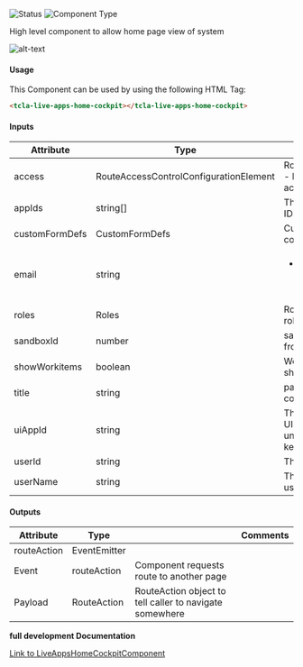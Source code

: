 
![Status][auto] ![Component Type][top] <!--Component Meta {"created_by":"Auto", "reviewed_by":"Auto", "last_modified_by":"Auto", "comment":"high level component"} Component Meta -->


<p>High level component to allow home page view of system</p>

<p><img src="../live-apps-home-cockpit.png" alt="alt-text" class="img-responsive" title="Documents Component Image"></p>



#### Usage


This Component can be used by using the following HTML Tag:

```html
<tcla-live-apps-home-cockpit></tcla-live-apps-home-cockpit>
```

#### Inputs

Attribute | Type | Comments
--- | --- | ---
access | RouteAccessControlConfigurationElement | RouteAccessControlConfig - basically the config for access control
appIds | string[] | The list of LA Application IDs you want to handle
customFormDefs | CustomFormDefs | Custom Form configuration file
email | string | <ul><li>Email address of the user (comes from resolver)</li></ul>
roles | Roles | Roles - The users current roles
sandboxId | number | sandboxId - this comes from claims resolver
showWorkitems | boolean | Workitems - Whether to show the workitems list
title | string | page title comes from config resolver
uiAppId | string | The Application ID of the UI (should ideally be unique as it is shared state key)
userId | string | The ID of the logged user
userName | string | The name of the logged user

#### Outputs

Attribute | Type |   | Comments
--- | --- | --- | ---
routeAction | EventEmitter<RouteAction> |   |  
  | Event |  routeAction  |  Component requests route to another page
  | Payload |  RouteAction  |  RouteAction object to tell caller to navigate somewhere


<b>full development Documentation</b>

[Link to LiveAppsHomeCockpitComponent](https://tibcosoftware.github.io/TCSTK-Libdocs/libdocs/tc-liveapps-lib/components/LiveAppsHomeCockpitComponent.html)


[auto]: https://img.shields.io/badge/Status-auto%20generated-lightgrey.svg?style=flat "auto generated"

[manually]: https://img.shields.io/badge/Status-manually%20created-yellow.svg?style=flat "manually created"

[draft]: https://img.shields.io/badge/Status-draft-red.svg?style=flat "draft"

[review]: https://img.shields.io/badge/Status-need%20review-yellowgreen.svg?style=flat "need review"

[review done]: https://img.shields.io/badge/Status-review%20done-green.svg?style=flat "review done"

[finalized]: https://img.shields.io/badge/Status-finalized-brightgreen.svg?style=flat "finalized"

[top]: https://img.shields.io/badge/Component%20Type-Top-blue.svg?style=flat "top Component"

[major]: https://img.shields.io/badge/Component%20Type-major%20Component-blue.svg?style=flat "major Component"

[minor]: https://img.shields.io/badge/Component%20Type-minor%20Component-blue.svg?style=flat "minor Component"


